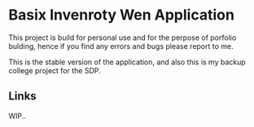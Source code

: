 # Basix Invenroty Wen Application

This project is build for personal use and for the perpose of porfolio bulding, hence if you find any errors and bugs please report to me.

This is the stable version of the application, 
and also this is my backup college project for the SDP.

## Links
WIP..